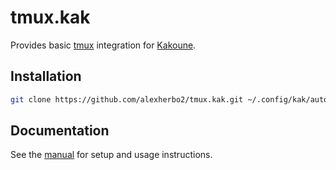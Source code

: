 # tmux.kak

Provides basic [tmux] integration for [Kakoune].

[Kakoune]: https://kakoune.org
[tmux]: https://github.com/tmux/tmux

## Installation

``` sh
git clone https://github.com/alexherbo2/tmux.kak.git ~/.config/kak/autoload/tmux
```

## Documentation

See the [manual] for setup and usage instructions.

[Manual]: docs/manual.md
